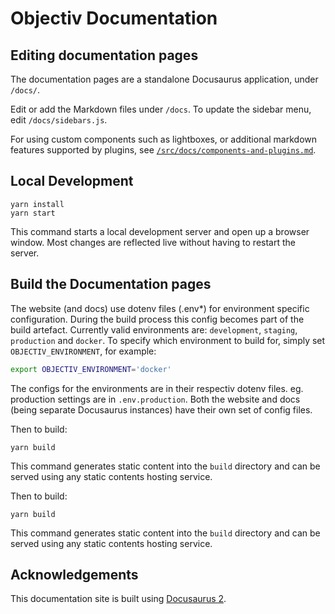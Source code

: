 # Objectiv Documentation

## Editing documentation pages

The documentation pages are a standalone Docusaurus application, under `/docs/`.

Edit or add the Markdown files under `/docs`. To update the sidebar menu, edit `/docs/sidebars.js`.

For using custom components such as lightboxes, or additional markdown features supported by plugins, 
see [`/src/docs/components-and-plugins.md`](/docs/components-and-plugins).

## Local Development

```console
yarn install
yarn start
```

This command starts a local development server and open up a browser window. Most changes are reflected live 
without having to restart the server.

## Build the Documentation pages

The website (and docs) use dotenv files (.env*) for environment specific configuration. During the build process
this config becomes part of the build artefact. Currently valid environments are: `development`, `staging`, `production` 
and `docker`. To specify which environment to build for, simply set `OBJECTIV_ENVIRONMENT`, for example:

```bash
export OBJECTIV_ENVIRONMENT='docker'
```

The configs for the environments are in their respectiv dotenv files. eg. production settings are in `.env.production`. 
Both the website and docs (being separate Docusaurus instances) have their own set of config files.

Then to build:

```console
yarn build
```
This command generates static content into the `build` directory and can be served using any static contents 
hosting service.

Then to build:

```console
yarn build
```

This command generates static content into the `build` directory and can be served using any static contents 
hosting service.

## Acknowledgements
This documentation site is built using [Docusaurus 2](https://v2.docusaurus.io/).
